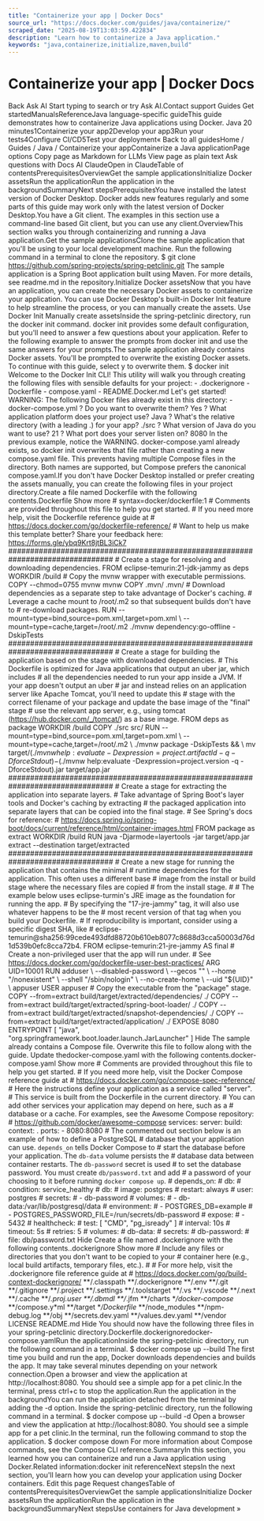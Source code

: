 ```yaml
---
title: "Containerize your app | Docker Docs"
source_url: "https://docs.docker.com/guides/java/containerize/"
scraped_date: "2025-08-19T13:03:59.422834"
description: "Learn how to containerize a Java application."
keywords: "java,containerize,initialize,maven,build"
---
```

# Containerize your app | Docker Docs

Back Ask AI Start typing to search or try Ask AI.Contact support Guides Get startedManualsReferenceJava language-specific guideThis guide demonstrates how to containerize Java applications using Docker. Java 20 minutes1Containerize your app2Develop your app3Run your tests4Configure CI/CD5Test your deployment« Back to all guidesHome / Guides / Java / Containerize your appContainerize a Java applicationPage options Copy page as Markdown for LLMs View page as plain text Ask questions with Docs AI ClaudeOpen in ClaudeTable of contentsPrerequisitesOverviewGet the sample applicationsInitialize Docker assetsRun the applicationRun the application in the backgroundSummaryNext stepsPrerequisitesYou have installed the latest version of Docker Desktop. Docker adds new features regularly and some parts of this guide may work only with the latest version of Docker Desktop.You have a Git client. The examples in this section use a command-line based Git client, but you can use any client.OverviewThis section walks you through containerizing and running a Java application.Get the sample applicationsClone the sample application that you'll be using to your local development machine. Run the following command in a terminal to clone the repository. $ git clone https://github.com/spring-projects/spring-petclinic.git The sample application is a Spring Boot application built using Maven. For more details, see readme.md in the repository.Initialize Docker assetsNow that you have an application, you can create the necessary Docker assets to containerize your application. You can use Docker Desktop's built-in Docker Init feature to help streamline the process, or you can manually create the assets. Use Docker Init Manually create assetsInside the spring-petclinic directory, run the docker init command. docker init provides some default configuration, but you'll need to answer a few questions about your application. Refer to the following example to answer the prompts from docker init and use the same answers for your prompts.The sample application already contains Docker assets. You'll be prompted to overwrite the existing Docker assets. To continue with this guide, select y to overwrite them. $ docker init Welcome to the Docker Init CLI! This utility will walk you through creating the following files with sensible defaults for your project: - .dockerignore - Dockerfile - compose.yaml - README.Docker.md Let's get started! WARNING: The following Docker files already exist in this directory: - docker-compose.yml ? Do you want to overwrite them? Yes ? What application platform does your project use? Java ? What's the relative directory (with a leading .) for your app? ./src ? What version of Java do you want to use? 21 ? What port does your server listen on? 8080 In the previous example, notice the WARNING. docker-compose.yaml already exists, so docker init overwrites that file rather than creating a new compose.yaml file. This prevents having multiple Compose files in the directory. Both names are supported, but Compose prefers the canonical compose.yaml.If you don't have Docker Desktop installed or prefer creating the assets manually, you can create the following files in your project directory.Create a file named Dockerfile with the following contents.Dockerfile Show more # syntax=docker/dockerfile:1 # Comments are provided throughout this file to help you get started. # If you need more help, visit the Dockerfile reference guide at # https://docs.docker.com/go/dockerfile-reference/ # Want to help us make this template better? Share your feedback here: https://forms.gle/ybq9Krt8jtBL3iCk7 ################################################################################ # Create a stage for resolving and downloading dependencies. FROM eclipse-temurin:21-jdk-jammy as deps WORKDIR /build # Copy the mvnw wrapper with executable permissions. COPY --chmod=0755 mvnw mvnw COPY .mvn/ .mvn/ # Download dependencies as a separate step to take advantage of Docker's caching. # Leverage a cache mount to /root/.m2 so that subsequent builds don't have to # re-download packages. RUN --mount=type=bind,source=pom.xml,target=pom.xml \ --mount=type=cache,target=/root/.m2 ./mvnw dependency:go-offline -DskipTests ################################################################################ # Create a stage for building the application based on the stage with downloaded dependencies. # This Dockerfile is optimized for Java applications that output an uber jar, which includes # all the dependencies needed to run your app inside a JVM. If your app doesn't output an uber # jar and instead relies on an application server like Apache Tomcat, you'll need to update this # stage with the correct filename of your package and update the base image of the "final" stage # use the relevant app server, e.g., using tomcat (https://hub.docker.com/_/tomcat/) as a base image. FROM deps as package WORKDIR /build COPY ./src src/ RUN --mount=type=bind,source=pom.xml,target=pom.xml \ --mount=type=cache,target=/root/.m2 \ ./mvnw package -DskipTests && \ mv target/$(./mvnw help:evaluate -Dexpression=project.artifactId -q -DforceStdout)-$(./mvnw help:evaluate -Dexpression=project.version -q -DforceStdout).jar target/app.jar ################################################################################ # Create a stage for extracting the application into separate layers. # Take advantage of Spring Boot's layer tools and Docker's caching by extracting # the packaged application into separate layers that can be copied into the final stage. # See Spring's docs for reference: # https://docs.spring.io/spring-boot/docs/current/reference/html/container-images.html FROM package as extract WORKDIR /build RUN java -Djarmode=layertools -jar target/app.jar extract --destination target/extracted ################################################################################ # Create a new stage for running the application that contains the minimal # runtime dependencies for the application. This often uses a different base # image from the install or build stage where the necessary files are copied # from the install stage. # # The example below uses eclipse-turmin's JRE image as the foundation for running the app. # By specifying the "17-jre-jammy" tag, it will also use whatever happens to be the # most recent version of that tag when you build your Dockerfile. # If reproducibility is important, consider using a specific digest SHA, like # eclipse-temurin@sha256:99cede493dfd88720b610eb8077c8688d3cca50003d76d1d539b0efc8cca72b4. FROM eclipse-temurin:21-jre-jammy AS final # Create a non-privileged user that the app will run under. # See https://docs.docker.com/go/dockerfile-user-best-practices/ ARG UID=10001 RUN adduser \ --disabled-password \ --gecos "" \ --home "/nonexistent" \ --shell "/sbin/nologin" \ --no-create-home \ --uid "${UID}" \ appuser USER appuser # Copy the executable from the "package" stage. COPY --from=extract build/target/extracted/dependencies/ ./ COPY --from=extract build/target/extracted/spring-boot-loader/ ./ COPY --from=extract build/target/extracted/snapshot-dependencies/ ./ COPY --from=extract build/target/extracted/application/ ./ EXPOSE 8080 ENTRYPOINT [ "java", "org.springframework.boot.loader.launch.JarLauncher" ] Hide The sample already contains a Compose file. Overwrite this file to follow along with the guide. Update thedocker-compose.yaml with the following contents.docker-compose.yaml Show more # Comments are provided throughout this file to help you get started. # If you need more help, visit the Docker Compose reference guide at # https://docs.docker.com/go/compose-spec-reference/ # Here the instructions define your application as a service called "server". # This service is built from the Dockerfile in the current directory. # You can add other services your application may depend on here, such as a # database or a cache. For examples, see the Awesome Compose repository: # https://github.com/docker/awesome-compose services: server: build: context: . ports: - 8080:8080 # The commented out section below is an example of how to define a PostgreSQL # database that your application can use. `depends_on` tells Docker Compose to # start the database before your application. The `db-data` volume persists the # database data between container restarts. The `db-password` secret is used # to set the database password. You must create `db/password.txt` and add # a password of your choosing to it before running `docker compose up`. # depends_on: # db: # condition: service_healthy # db: # image: postgres # restart: always # user: postgres # secrets: # - db-password # volumes: # - db-data:/var/lib/postgresql/data # environment: # - POSTGRES_DB=example # - POSTGRES_PASSWORD_FILE=/run/secrets/db-password # expose: # - 5432 # healthcheck: # test: [ "CMD", "pg_isready" ] # interval: 10s # timeout: 5s # retries: 5 # volumes: # db-data: # secrets: # db-password: # file: db/password.txt Hide Create a file named .dockerignore with the following contents..dockerignore Show more # Include any files or directories that you don't want to be copied to your # container here (e.g., local build artifacts, temporary files, etc.). # # For more help, visit the .dockerignore file reference guide at # https://docs.docker.com/go/build-context-dockerignore/ **/.classpath **/.dockerignore **/.env **/.git **/.gitignore **/.project **/.settings **/.toolstarget **/.vs **/.vscode **/.next **/.cache **/*.*proj.user **/*.dbmdl **/*.jfm **/charts **/docker-compose* **/compose.y*ml **/target **/Dockerfile* **/node_modules **/npm-debug.log **/obj **/secrets.dev.yaml **/values.dev.yaml **/vendor LICENSE README.md Hide You should now have the following three files in your spring-petclinic directory.Dockerfile.dockerignoredocker-compose.yamlRun the applicationInside the spring-petclinic directory, run the following command in a terminal. $ docker compose up --build The first time you build and run the app, Docker downloads dependencies and builds the app. It may take several minutes depending on your network connection.Open a browser and view the application at http://localhost:8080. You should see a simple app for a pet clinic.In the terminal, press ctrl+c to stop the application.Run the application in the backgroundYou can run the application detached from the terminal by adding the -d option. Inside the spring-petclinic directory, run the following command in a terminal. $ docker compose up --build -d Open a browser and view the application at http://localhost:8080. You should see a simple app for a pet clinic.In the terminal, run the following command to stop the application. $ docker compose down For more information about Compose commands, see the Compose CLI reference.SummaryIn this section, you learned how you can containerize and run a Java application using Docker.Related information:docker init referenceNext stepsIn the next section, you'll learn how you can develop your application using Docker containers. Edit this page Request changesTable of contentsPrerequisitesOverviewGet the sample applicationsInitialize Docker assetsRun the applicationRun the application in the backgroundSummaryNext stepsUse containers for Java development »
